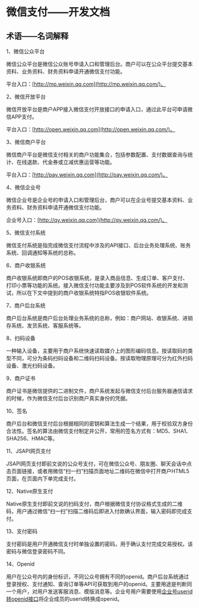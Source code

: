 # 微信支付——开发文档

## 术语——名词解释

1、微信公众平台

微信公众平台是微信公众账号申请入口和管理后台。商户可以在公众平台提交基本资料、业务资料、财务资料申请开通微信支付功能。

平台入口：[http://mp.weixin.qq.com](http://mp.weixin.qq.com/)。

2、微信开放平台

微信开放平台是商户APP接入微信支付开放接口的申请入口，通过此平台可申请微信APP支付。

平台入口：[http://open.weixin.qq.com](http://open.weixin.qq.com/)。

3、微信商户平台

微信商户平台是微信支付相关的商户功能集合，包括参数配置、支付数据查询与统计、在线退款、代金券或立减优惠运营等功能。

平台入口：[http://pay.weixin.qq.com](http://pay.weixin.qq.com/)。

4、微信企业号

微信企业号是企业号的申请入口和管理后台，商户可以在企业号提交基本资料、业务资料、财务资料申请开通微信支付功能。

企业号入口：[http://qy.weixin.qq.com](http://qy.weixin.qq.com/)。

5、微信支付系统

微信支付系统是指完成微信支付流程中涉及的API接口、后台业务处理系统、账务系统、回调通知等系统的总称。

6、商户收银系统

商户收银系统即商户的POS收银系统，是录入商品信息、生成订单、客户支付、打印小票等功能的系统。接入微信支付功能主要涉及到POS软件系统的开发和测试，所以在下文中提到的商户收银系统特指POS收银软件系统。

7、商户后台系统

商户后台系统是商户后台处理业务系统的总称，例如：商户网站、收银系统、进销存系统、发货系统、客服系统等。

8、扫码设备

一种输入设备，主要用于商户系统快速读取媒介上的图形编码信息。按读取码的类型不同，可分为条码扫码设备和二维码扫码设备。按读取物理原理可分为红外扫码设备、激光扫码设备。

9、商户证书

商户证书是微信提供的二进制文件，商户系统发起与微信支付后台服务器通信请求的时候，作为微信支付后台识别商户真实身份的凭据。

10、签名

商户后台和微信支付后台根据相同的密钥和算法生成一个结果，用于校验双方身份合法性。签名的算法由微信支付制定并公开，常用的签名方式有：MD5、SHA1、SHA256、HMAC等。

11、JSAPI网页支付

JSAPI网页支付即前文说的公众号支付，可在微信公众号、朋友圈、聊天会话中点击页面链接，或者用微信“扫一扫”扫描页面地址二维码在微信中打开商户HTML5页面，在页面内下单完成支付。

12、Native原生支付

Native原生支付即前文说的扫码支付，商户根据微信支付协议格式生成的二维码，用户通过微信“扫一扫”扫描二维码后即进入付款确认界面，输入密码即完成支付。

13、支付密码

支付密码是用户开通微信支付时单独设置的密码，用于确认支付完成交易授权。该密码与微信登录密码不同。

14、Openid

用户在公众号内的身份标识，不同公众号拥有不同的openid。商户后台系统通过登录授权、支付通知、查询订单等API可获取到用户的openid。主要用途是判断同一个用户，对用户发送客服消息、模版消息等。企业号用户需要使用[企业号userid转openid接口](http://qydev.weixin.qq.com/wiki/index.php?title=Userid%E4%B8%8Eopenid%E4%BA%92%E6%8D%A2%E6%8E%A5%E5%8F%A3)将企业成员的userid转换成openid。
